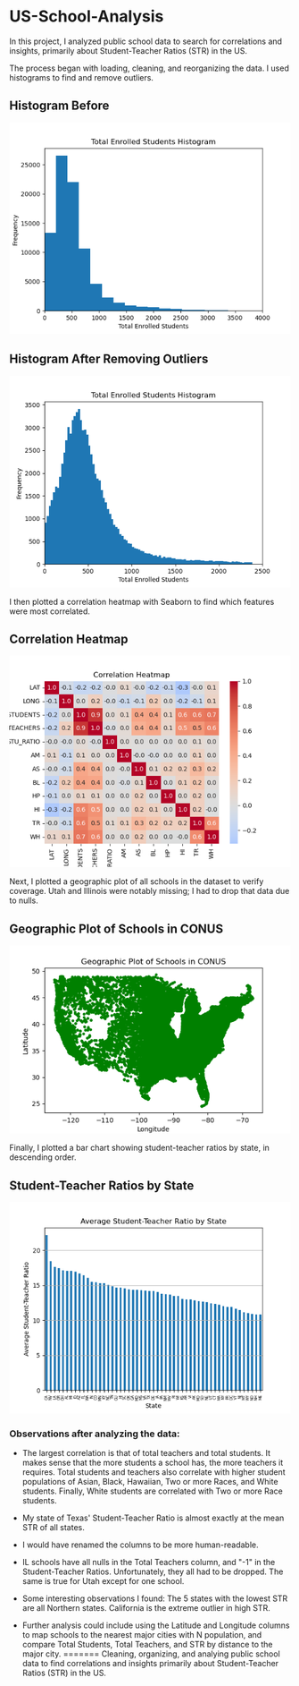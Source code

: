 # US-School-Analysis

In this project, I analyzed public school data to search for correlations and insights, primarily about Student-Teacher Ratios (STR) in the US.

The process began with loading, cleaning, and reorganizing the data. I used histograms to find and remove outliers.

## Histogram Before
![Histogram Before](output_files/histogram_before.png)

## Histogram After Removing Outliers
![Histogram After](output_files/histogram_after.png)

I then plotted a correlation heatmap with Seaborn to find which features were most correlated.

## Correlation Heatmap
![Correlation Heatmap](output_files/heatmap.png)

Next, I plotted a geographic plot of all schools in the dataset to verify coverage. Utah and Illinois were notably missing; I had to drop that data due to nulls.

## Geographic Plot of Schools in CONUS
![Geographic Plot of Schools](output_files/Geo_plot_conus.png)

Finally, I plotted a bar chart showing student-teacher ratios by state, in descending order.

## Student-Teacher Ratios by State
![Student-Teacher Ratios by State](output_files/sorted_STR.png)

### Observations after analyzing the data:

- The largest correlation is that of total teachers and total students. It makes sense that the more students a school has, the more teachers it requires. Total students and teachers also correlate with higher student populations of Asian, Black, Hawaiian, Two or more Races, and White students. Finally, White students are correlated with Two or more Race students.

- My state of Texas' Student-Teacher Ratio is almost exactly at the mean STR of all states.

- I would have renamed the columns to be more human-readable.

- IL schools have all nulls in the Total Teachers column, and "-1" in the Student-Teacher Ratios. Unfortunately, they all had to be dropped. The same is true for Utah except for one school.

- Some interesting observations I found: The 5 states with the lowest STR are all Northern states. California is the extreme outlier in high STR.

- Further analysis could include using the Latitude and Longitude columns to map schools to the nearest major cities with N population, and compare Total Students, Total Teachers, and STR by distance to the major city.
=======
Cleaning, organizing, and analying public school data to find correlations and insights primarily about Student-Teacher Ratios (STR) in the US.
